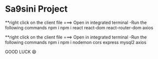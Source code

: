 # Sa9sini Project

**right click on the client file ===> Open in integrated terminal 
-Run the following commands 
npm i
npm i react react-dom react-router-dom axios

**right click on the client file ===> Open in integrated terminal 
-Run the following commands 
npm i
npm i nodemon cors express mysql2 axios






GOOD LUCK 😄
